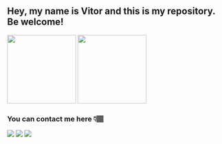   ## Hey, my name is Vitor and this is my repository. Be welcome! 
  <img height="160em" src="https://github-readme-stats-eight-theta.vercel.app/api?username=vitormnoel&show_icons=true&theme=dracula&include_all_commits=true&count_private=true"/>
  <img height="160em" src="https://github-readme-stats-eight-theta.vercel.app/api/top-langs/?username=vitormnoel&layout=compact&langs_count=8&theme=dracula"/>
  
  </br>
  
  ### You can contact me here 👇🏽
<div>
  <a href = "mailto: vtormnoel@gmail.com"><img src="https://img.shields.io/badge/-Gmail-%23EA4335?style=for-the-badge&logo=gmail&logoColor=white" target="_blank"></a>
  <a target="_blank" href="https://www.linkedin.com/in/vitor-manoel-/" target="_blank"><img src="https://img.shields.io/badge/-LinkedIn-%230077B5?style=for-the-badge&logo=linkedin&logoColor=white"></a>
  <a target="_blank" href="https://instagram.com/vitormnoel" target="_blank"><img src="https://img.shields.io/badge/-Instagram-%23E4405F?style=for-the-badge&logo=instagram&logoColor=white"></a>
</div>
